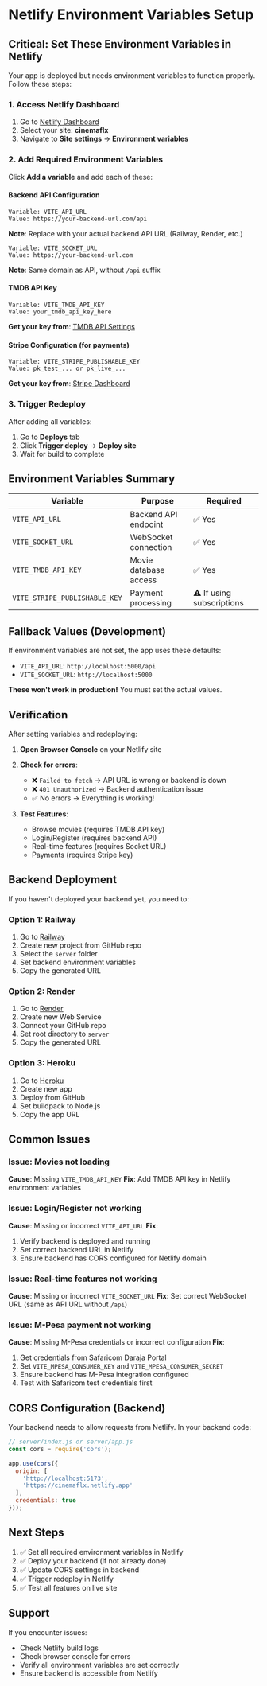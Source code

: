 # Netlify Environment Variables Setup

## Critical: Set These Environment Variables in Netlify

Your app is deployed but needs environment variables to function properly. Follow these steps:

### 1. Access Netlify Dashboard

1. Go to [Netlify Dashboard](https://app.netlify.com/)
2. Select your site: **cinemaflx**
3. Navigate to **Site settings** → **Environment variables**

### 2. Add Required Environment Variables

Click **Add a variable** and add each of these:

#### Backend API Configuration
```
Variable: VITE_API_URL
Value: https://your-backend-url.com/api
```
**Note**: Replace with your actual backend API URL (Railway, Render, etc.)

```
Variable: VITE_SOCKET_URL
Value: https://your-backend-url.com
```
**Note**: Same domain as API, without `/api` suffix

#### TMDB API Key
```
Variable: VITE_TMDB_API_KEY
Value: your_tmdb_api_key_here
```
**Get your key from**: [TMDB API Settings](https://www.themoviedb.org/settings/api)

#### Stripe Configuration (for payments)
```
Variable: VITE_STRIPE_PUBLISHABLE_KEY
Value: pk_test_... or pk_live_...
```
**Get your key from**: [Stripe Dashboard](https://dashboard.stripe.com/apikeys)

### 3. Trigger Redeploy

After adding all variables:
1. Go to **Deploys** tab
2. Click **Trigger deploy** → **Deploy site**
3. Wait for build to complete

## Environment Variables Summary

| Variable | Purpose | Required |
|----------|---------|----------|
| `VITE_API_URL` | Backend API endpoint | ✅ Yes |
| `VITE_SOCKET_URL` | WebSocket connection | ✅ Yes |
| `VITE_TMDB_API_KEY` | Movie database access | ✅ Yes |
| `VITE_STRIPE_PUBLISHABLE_KEY` | Payment processing | ⚠️ If using subscriptions |

## Fallback Values (Development)

If environment variables are not set, the app uses these defaults:
- `VITE_API_URL`: `http://localhost:5000/api`
- `VITE_SOCKET_URL`: `http://localhost:5000`

**These won't work in production!** You must set the actual values.

## Verification

After setting variables and redeploying:

1. **Open Browser Console** on your Netlify site
2. **Check for errors**:
   - ❌ `Failed to fetch` → API URL is wrong or backend is down
   - ❌ `401 Unauthorized` → Backend authentication issue
   - ✅ No errors → Everything is working!

3. **Test Features**:
   - Browse movies (requires TMDB API key)
   - Login/Register (requires backend API)
   - Real-time features (requires Socket URL)
   - Payments (requires Stripe key)

## Backend Deployment

If you haven't deployed your backend yet, you need to:

### Option 1: Railway
1. Go to [Railway](https://railway.app/)
2. Create new project from GitHub repo
3. Select the `server` folder
4. Set backend environment variables
5. Copy the generated URL

### Option 2: Render
1. Go to [Render](https://render.com/)
2. Create new Web Service
3. Connect your GitHub repo
4. Set root directory to `server`
5. Copy the generated URL

### Option 3: Heroku
1. Go to [Heroku](https://heroku.com/)
2. Create new app
3. Deploy from GitHub
4. Set buildpack to Node.js
5. Copy the app URL

## Common Issues

### Issue: Movies not loading
**Cause**: Missing `VITE_TMDB_API_KEY`
**Fix**: Add TMDB API key in Netlify environment variables

### Issue: Login/Register not working
**Cause**: Missing or incorrect `VITE_API_URL`
**Fix**: 
1. Verify backend is deployed and running
2. Set correct backend URL in Netlify
3. Ensure backend has CORS configured for Netlify domain

### Issue: Real-time features not working
**Cause**: Missing or incorrect `VITE_SOCKET_URL`
**Fix**: Set correct WebSocket URL (same as API URL without `/api`)

### Issue: M-Pesa payment not working
**Cause**: Missing M-Pesa credentials or incorrect configuration
**Fix**: 
1. Get credentials from Safaricom Daraja Portal
2. Set `VITE_MPESA_CONSUMER_KEY` and `VITE_MPESA_CONSUMER_SECRET`
3. Ensure backend has M-Pesa integration configured
4. Test with Safaricom test credentials first

## CORS Configuration (Backend)

Your backend needs to allow requests from Netlify. In your backend code:

```javascript
// server/index.js or server/app.js
const cors = require('cors');

app.use(cors({
  origin: [
    'http://localhost:5173',
    'https://cinemaflx.netlify.app'
  ],
  credentials: true
}));
```

## Next Steps

1. ✅ Set all required environment variables in Netlify
2. ✅ Deploy your backend (if not already done)
3. ✅ Update CORS settings in backend
4. ✅ Trigger redeploy in Netlify
5. ✅ Test all features on live site

## Support

If you encounter issues:
- Check Netlify build logs
- Check browser console for errors
- Verify all environment variables are set correctly
- Ensure backend is accessible from Netlify
